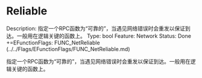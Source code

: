 # Reliable

Description: 指定一个RPC函数为“可靠的”，当遇见网络错误时会重发以保证到达。一般用在逻辑关键的函数上。
Type: bool
Feature: Network
Status: Done
+=EFunctionFlags: FUNC_NetReliable (../../Flags/EFunctionFlags/FUNC_NetReliable.md)

指定一个RPC函数为“可靠的”，当遇见网络错误时会重发以保证到达。一般用在逻辑关键的函数上。